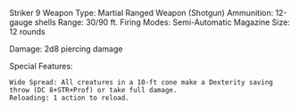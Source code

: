 Striker 9
Weapon Type: Martial Ranged Weapon (Shotgun)
Ammunition: 12-gauge shells
Range: 30/90 ft.
Firing Modes: Semi-Automatic
Magazine Size: 12 rounds

Damage: 2d8 piercing damage

Special Features:

    Wide Spread: All creatures in a 10-ft cone make a Dexterity saving throw (DC 8+STR+Prof) or take full damage.
    Reloading: 1 action to reload.